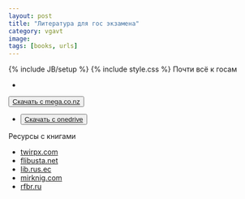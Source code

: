 ```yaml
---
layout: post
title: "Литература для гос экзамена"
category: vgavt
image: 
tags: [books, urls]
---
```

{% include JB/setup %}
{% include style.css %}
Почти всё к госам

- <!-- Standard button -->
<button type="button" class="btn btn-default">[Скачать c mega.co.nz](https://mega.co.nz/#F!Y0JVVaxC!xfxUXz6lN8chMAC01onVMg)</button>

- <button type="submit" class="btn btn-default">[Скачать c onedrive](https://onedrive.live.com/redir?resid=A43AA098F14CEFE9%2136347)</button>

Ресурсы с книгами

- [twirpx.com](http://twirpx.com)
- [flibusta.net](http://flibusta.net)
- [lib.rus.ec](https://lib.rus.ec)
- [mirknig.com](http://mirknig.com)
- [rfbr.ru](http://www.rfbr.ru/rffi/ru/library)